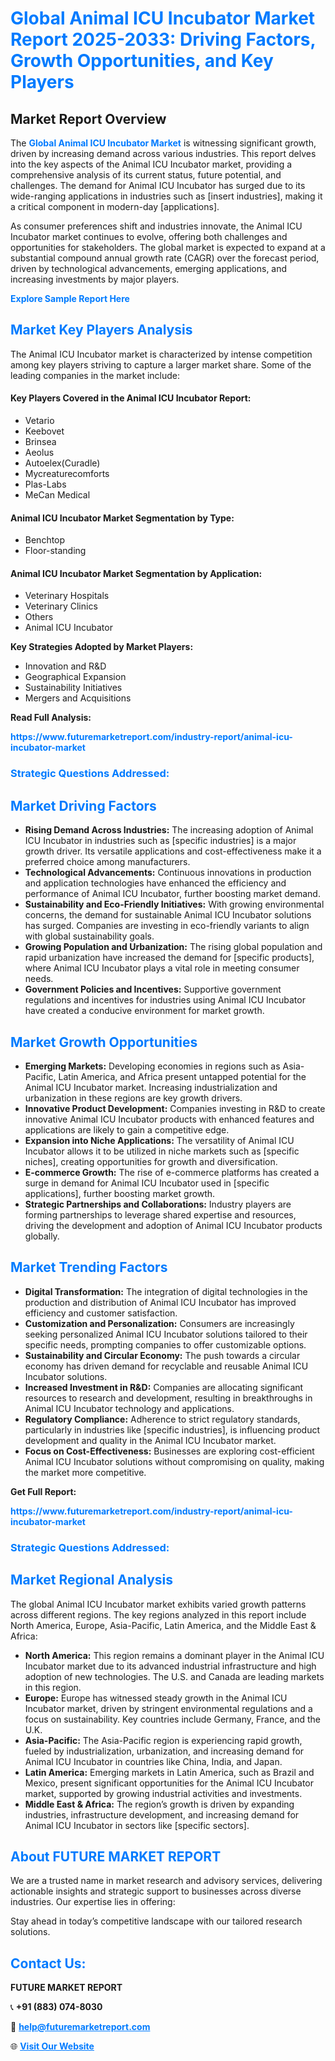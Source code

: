 <h1 style="color: #007BFF;">Global Animal ICU Incubator Market Report 2025-2033: Driving Factors, Growth Opportunities, and Key Players</h1>

<section id="overview">
<h2>Market Report Overview</h2>
<p>The <a href="https://www.futuremarketreport.com/industry-report/animal-icu-incubator-market" style="color: #007BFF; text-decoration: none;"><strong>Global Animal ICU Incubator Market</strong></a> is witnessing significant growth, driven by increasing demand across various industries. This report delves into the key aspects of the Animal ICU Incubator market, providing a comprehensive analysis of its current status, future potential, and challenges. The demand for Animal ICU Incubator has surged due to its wide-ranging applications in industries such as [insert industries], making it a critical component in modern-day [applications].</p>
<p>As consumer preferences shift and industries innovate, the Animal ICU Incubator market continues to evolve, offering both challenges and opportunities for stakeholders. The global market is expected to expand at a substantial compound annual growth rate (CAGR) over the forecast period, driven by technological advancements, emerging applications, and increasing investments by major players.</p>
</section>

<section id="overview">
<p><a href="https://www.futuremarketreport.com/request-sample/reportId=126932" style="color: #007BFF; text-decoration: none;"><strong>Explore Sample Report Here</strong></a></p>
</section>

<section id="key-players">
<h2 style="color: #007BFF;">Market Key Players Analysis</h2>
<p>The Animal ICU Incubator market is characterized by intense competition among key players striving to capture a larger market share. Some of the leading companies in the market include:</p>
<h4>Key Players Covered in the Animal ICU Incubator Report:</h4>
<ul><li>Vetario</li><li>Keebovet</li><li>Brinsea</li><li>Aeolus</li><li>Autoelex(Curadle)</li><li>Mycreaturecomforts</li><li>Plas-Labs</li><li>MeCan Medical</li></ul>
<h4>Animal ICU Incubator Market Segmentation by Type:</h4>
<ul><li>Benchtop</li><li>Floor-standing</li></ul>

<h4>Animal ICU Incubator Market Segmentation by Application:</h4>
<ul><li>Veterinary Hospitals</li><li>Veterinary Clinics</li><li>Others</li><li>Animal ICU Incubator</li></ul>
<p><strong>Key Strategies Adopted by Market Players:</strong></p>
<ul>
<li>Innovation and R&D</li>
<li>Geographical Expansion</li>
<li>Sustainability Initiatives</li>
<li>Mergers and Acquisitions</li>
</ul>
</section>

<section>
<p><strong>Read Full Analysis: </strong></p><a href="https://www.futuremarketreport.com/industry-report/animal-icu-incubator-market" style="color: #007BFF; text-decoration: none;"><strong>https://www.futuremarketreport.com/industry-report/animal-icu-incubator-market</strong></a>
<h3 style="color: #007BFF;">Strategic Questions Addressed:</h3>
</section>

<section id="driving-factors">
<h2 style="color: #007BFF;">Market Driving Factors</h2>
<ul>
<li><strong>Rising Demand Across Industries:</strong> The increasing adoption of Animal ICU Incubator in industries such as [specific industries] is a major growth driver. Its versatile applications and cost-effectiveness make it a preferred choice among manufacturers.</li>
<li><strong>Technological Advancements:</strong> Continuous innovations in production and application technologies have enhanced the efficiency and performance of Animal ICU Incubator, further boosting market demand.</li>
<li><strong>Sustainability and Eco-Friendly Initiatives:</strong> With growing environmental concerns, the demand for sustainable Animal ICU Incubator solutions has surged. Companies are investing in eco-friendly variants to align with global sustainability goals.</li>
<li><strong>Growing Population and Urbanization:</strong> The rising global population and rapid urbanization have increased the demand for [specific products], where Animal ICU Incubator plays a vital role in meeting consumer needs.</li>
<li><strong>Government Policies and Incentives:</strong> Supportive government regulations and incentives for industries using Animal ICU Incubator have created a conducive environment for market growth.</li>
</ul>
</section>

<section id="growth-opportunities">
<h2 style="color: #007BFF;">Market Growth Opportunities</h2>
<ul>
<li><strong>Emerging Markets:</strong> Developing economies in regions such as Asia-Pacific, Latin America, and Africa present untapped potential for the Animal ICU Incubator market. Increasing industrialization and urbanization in these regions are key growth drivers.</li>
<li><strong>Innovative Product Development:</strong> Companies investing in R&D to create innovative Animal ICU Incubator products with enhanced features and applications are likely to gain a competitive edge.</li>
<li><strong>Expansion into Niche Applications:</strong> The versatility of Animal ICU Incubator allows it to be utilized in niche markets such as [specific niches], creating opportunities for growth and diversification.</li>
<li><strong>E-commerce Growth:</strong> The rise of e-commerce platforms has created a surge in demand for Animal ICU Incubator used in [specific applications], further boosting market growth.</li>
<li><strong>Strategic Partnerships and Collaborations:</strong> Industry players are forming partnerships to leverage shared expertise and resources, driving the development and adoption of Animal ICU Incubator products globally.</li>
</ul>
</section>

<section id="trending-factors">
<h2 style="color: #007BFF;">Market Trending Factors</h2>
<ul>
<li><strong>Digital Transformation:</strong> The integration of digital technologies in the production and distribution of Animal ICU Incubator has improved efficiency and customer satisfaction.</li>
<li><strong>Customization and Personalization:</strong> Consumers are increasingly seeking personalized Animal ICU Incubator solutions tailored to their specific needs, prompting companies to offer customizable options.</li>
<li><strong>Sustainability and Circular Economy:</strong> The push towards a circular economy has driven demand for recyclable and reusable Animal ICU Incubator solutions.</li>
<li><strong>Increased Investment in R&D:</strong> Companies are allocating significant resources to research and development, resulting in breakthroughs in Animal ICU Incubator technology and applications.</li>
<li><strong>Regulatory Compliance:</strong> Adherence to strict regulatory standards, particularly in industries like [specific industries], is influencing product development and quality in the Animal ICU Incubator market.</li>
<li><strong>Focus on Cost-Effectiveness:</strong> Businesses are exploring cost-efficient Animal ICU Incubator solutions without compromising on quality, making the market more competitive.</li>
</ul>
</section>

<section>
<p><strong>Get Full Report: </strong></p><a href="https://www.futuremarketreport.com/industry-report/animal-icu-incubator-market" style="color: #007BFF; text-decoration: none;"><strong>https://www.futuremarketreport.com/industry-report/animal-icu-incubator-market</strong></a>
<h3 style="color: #007BFF;">Strategic Questions Addressed:</h3>
</section>


<section id="regional-analysis">
<h2 style="color: #007BFF;">Market Regional Analysis</h2>
<p>The global Animal ICU Incubator market exhibits varied growth patterns across different regions. The key regions analyzed in this report include North America, Europe, Asia-Pacific, Latin America, and the Middle East & Africa:</p>
<ul>
<li><strong>North America:</strong> This region remains a dominant player in the Animal ICU Incubator market due to its advanced industrial infrastructure and high adoption of new technologies. The U.S. and Canada are leading markets in this region.</li>
<li><strong>Europe:</strong> Europe has witnessed steady growth in the Animal ICU Incubator market, driven by stringent environmental regulations and a focus on sustainability. Key countries include Germany, France, and the U.K.</li>
<li><strong>Asia-Pacific:</strong> The Asia-Pacific region is experiencing rapid growth, fueled by industrialization, urbanization, and increasing demand for Animal ICU Incubator in countries like China, India, and Japan.</li>
<li><strong>Latin America:</strong> Emerging markets in Latin America, such as Brazil and Mexico, present significant opportunities for the Animal ICU Incubator market, supported by growing industrial activities and investments.</li>
<li><strong>Middle East & Africa:</strong> The region’s growth is driven by expanding industries, infrastructure development, and increasing demand for Animal ICU Incubator in sectors like [specific sectors].</li>
</ul>
</section>

<footer>
<h2 style="color: #007BFF;">About FUTURE MARKET REPORT</h2>
<p>We are a trusted name in market research and advisory services, delivering actionable insights and strategic support to businesses across diverse industries. Our expertise lies in offering:</p>

<p>Stay ahead in today’s competitive landscape with our tailored research solutions.</p>

<h2 style="color: #007BFF;">Contact Us:</h2>
<p><strong>FUTURE MARKET REPORT</strong></p>
<p>📞 <strong>+91 (883) 074-8030</strong></p>
<p>📧 <strong><a href="mailto:help@futuremarketreport.com" style="color: #007BFF;">help@futuremarketreport.com</a></strong></p>
<p>🌐 <strong><a href="https://www.futuremarketreport.com/" style="color: #007BFF;">Visit Our Website</a></strong></p>
</footer>